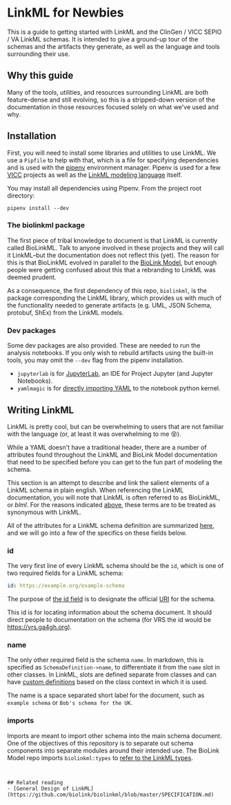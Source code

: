 # LinkML for Newbies
This is a guide to getting started with LinkML and the ClinGen / VICC
SEPIO / VA LinkML schemas. It is intended to give a ground-up tour of the
schemas and the artifacts they generate, as well as the language and tools
surrounding their use.

## Why this guide
Many of the tools, utilities, and resources surrounding LinkML are both
feature-dense and still evolving, so this is a stripped-down version of the
documentation in those resources focused solely on what we've used and why.

## Installation
First, you will need to install some libraries and utilities to use LinkML.
We use a `Pipfile` to help with that, which is a file for specifying
dependencies and is used with the [pipenv](https://github.com/pypa/pipenv)
environment manager. Pipenv is used for a few
[VICC](http://github.com/cancervariants/) projects as well as the [LinkML
modeling language](https://github.com/biolink/biolinkml) itself.

You may install all dependencies using Pipenv. From the project root directory:
```shell
pipenv install --dev
```

### The biolinkml package
The first piece of tribal knowledge to document is that LinkML is currently
called BioLinkML. Talk to anyone involved in these projects and they will call
it LinkML–but the documentation does not reflect this (yet). The reason for this
is that BioLinkML evolved in parallel to the
[BioLink Model](https://github.com/biolink/biolink-model), but enough people
were getting confused about this that a rebranding to LinkML was deemed prudent.

As a consequence, the first dependency of this repo, `biolinkml`, is the
package corresponding the LinkML library, which provides us with much of the
functionality needed to generate artifacts (e.g. UML, JSON Schema, protobuf,
ShEx) from the LinkML models.

### Dev packages
Some dev packages are also provided. These are needed to run the analysis
notebooks. If you only wish to rebuild artifacts using the built-in tools,
you may omit the `--dev` flag from the pipenv installation.

- `jupyterlab` is for [JupyterLab](https://jupyterlab.readthedocs.io/en/stable/),
  an IDE for Project Jupyter (and Jupyter Notebooks).
- `yamlmagic` is for [directly importing YAML]()
  to the notebook python kernel.

## Writing LinkML
LinkML is pretty cool, but can be overwhelming to users that are not familiar
with the language (or, at least it was overwhelming to me 😵).

While a YAML doesn't have a traditional header, there are a number of attributes
found throughout the LinkML and BioLink Model documentation that need to be
specified before you can get to the fun part of modeling the schema.

This section is an attempt to describe and link the salient elements of a LinkML
schema in plain english. When referencing the LinkML documentation, you will
note that LinkML is often referred to as BioLinkML, or _blml_. For the reasons
indicated [above](#the-biolinkml-package), these terms are to be treated as
synonymous with LinkML.

All of the attributes for a LinkML schema definition are summarized
[here](https://biolink.github.io/biolinkml/docs/SchemaDefinition), and we will
go into a few of the specifics on these fields below.

### id
The very first line of every LinkML schema should be the `id`, which is one of
two required fields for a LinkML schema:
```yaml
id: https://example.org/example-schema
```
The purpose of [the id field](https://biolink.github.io/biolinkml/docs/id)
is to designate the official [URI]() for the schema.

This id is for locating information about the schema document. It should direct
people to documentation on the schema (for VRS the id would be
https://vrs.ga4gh.org).

### name
The only other required field is the schema `name`. In markdown, this is
specified as `SchemaDefinition->name`, to differentiate it from the `name`
slot in other classes. In LinkML, slots are defined separate from classes and
can have [custom definitions](https://biolink.github.io/biolinkml/docs/slot_usage.html)
based on the class context in which it is used.

The name is a space separated short label for the document, such as
`example schema` or `Bob's schema for the UK`.

### imports
Imports are meant to import other schema into the main schema document. One of
the objectives of this repository is to separate out schema components into
separate modules around their intended use. The BioLink Model
repo imports `biolinkml:types` to [refer to the LinkML
types](https://github.com/biolink/biolink-model/blob/master/biolink-model.yaml#L172-L173).

```


## Related reading
- [General Design of LinkML](https://github.com/biolink/biolinkml/blob/master/SPECIFICATION.md)
